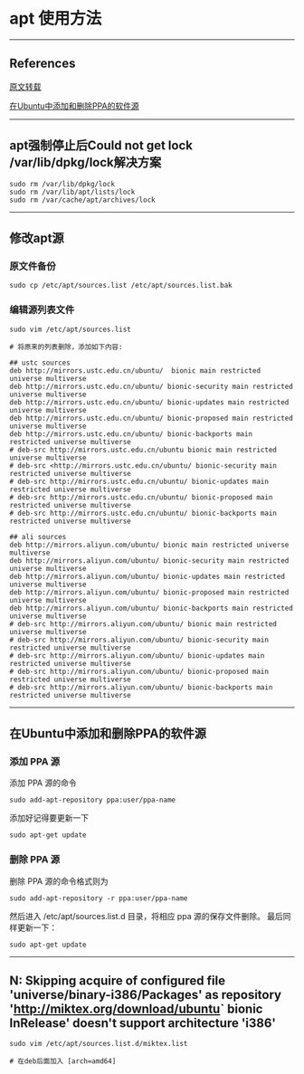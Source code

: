 # apt 使用方法

---

## References

[原文转载](https://blog.csdn.net/u011596455/article/details/60322568)

[在Ubuntu中添加和删除PPA的软件源](https://blog.csdn.net/lu_embedded/article/details/55803500)

---

## apt强制停止后Could not get lock /var/lib/dpkg/lock解决方案

```shell
sudo rm /var/lib/dpkg/lock  
sudo rm /var/lib/apt/lists/lock  
sudo rm /var/cache/apt/archives/lock  
```

---

## 修改apt源

### 原文件备份

```shell
sudo cp /etc/apt/sources.list /etc/apt/sources.list.bak
```

### 编辑源列表文件

```shell
sudo vim /etc/apt/sources.list

# 将原来的列表删除，添加如下内容:

## ustc sources  
deb http://mirrors.ustc.edu.cn/ubuntu/  bionic main restricted universe multiverse  
deb http://mirrors.ustc.edu.cn/ubuntu/ bionic-security main restricted universe multiverse  
deb http://mirrors.ustc.edu.cn/ubuntu/ bionic-updates main restricted universe multiverse  
deb http://mirrors.ustc.edu.cn/ubuntu/ bionic-proposed main restricted universe multiverse  
deb http://mirrors.ustc.edu.cn/ubuntu/ bionic-backports main restricted universe multiverse  
# deb-src http://mirrors.ustc.edu.cn/ubuntu bionic main restricted universe multiverse  
# deb-src <http://mirrors.ustc.edu.cn/ubuntu/ bionic-security main restricted universe multiverse  
# deb-src http://mirrors.ustc.edu.cn/ubuntu/ bionic-updates main restricted universe multiverse  
# deb-src http://mirrors.ustc.edu.cn/ubuntu/ bionic-proposed main restricted universe multiverse  
# deb-src http://mirrors.ustc.edu.cn/ubuntu/ bionic-backports main restricted universe multiverse  

## ali sources
deb http://mirrors.aliyun.com/ubuntu/ bionic main restricted universe multiverse  
deb http://mirrors.aliyun.com/ubuntu/ bionic-security main restricted universe multiverse  
deb http://mirrors.aliyun.com/ubuntu/ bionic-updates main restricted universe multiverse  
deb http://mirrors.aliyun.com/ubuntu/ bionic-proposed main restricted universe multiverse  
deb http://mirrors.aliyun.com/ubuntu/ bionic-backports main restricted universe multiverse  
# deb-src http://mirrors.aliyun.com/ubuntu/ bionic main restricted universe multiverse  
# deb-src http://mirrors.aliyun.com/ubuntu/ bionic-security main restricted universe multiverse  
# deb-src http://mirrors.aliyun.com/ubuntu/ bionic-updates main restricted universe multiverse  
# deb-src http://mirrors.aliyun.com/ubuntu/ bionic-proposed main restricted universe multiverse  
# deb-src http://mirrors.aliyun.com/ubuntu/ bionic-backports main restricted universe multiverse  
```

---

## 在Ubuntu中添加和删除PPA的软件源

### 添加 PPA 源

添加 PPA 源的命令

```shell
sudo add-apt-repository ppa:user/ppa-name  
```

添加好记得要更新一下

```shell
sudo apt-get update
```

### 删除 PPA 源

删除 PPA 源的命令格式则为

```shell
sudo add-apt-repository -r ppa:user/ppa-name
```

然后进入 /etc/apt/sources.list.d 目录，将相应 ppa 源的保存文件删除。
最后同样更新一下：

```shell
sudo apt-get update
```

---

## N: Skipping acquire of configured file 'universe/binary-i386/Packages' as repository '<http://miktex.org/download/ubuntu>` bionic InRelease' doesn't support architecture 'i386'

```shell
sudo vim /etc/apt/sources.list.d/miktex.list

# 在deb后面加入 [arch=amd64]
```
